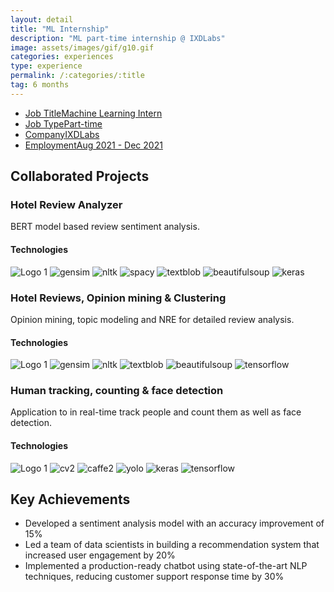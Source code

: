 ```yaml
---
layout: detail
title: "ML Internship"
description: "ML part-time internship @ IXDLabs"
image: assets/images/gif/g10.gif
categories: experiences
type: experience
permalink: /:categories/:title
tag: 6 months
---
```


<div id="main">
	<section id='second'>
		<div class="inner no-padding">
            <div class="tag-container">
                    <ul class="actions">
                        <li><a href="#" class="button special small disable">Job Title</a><a href="#" class="button small disable">Machine Learning Intern</a></li>
                        <li><a href="#" class="button special small disable">Job Type</a><a href="#" class="button small disable">Part-time</a></li>
                        <li><a href="#" class="button special small disable">Company</a><a href="#" class="button small disable">IXDLabs</a></li>
                        <li><a href="#" class="button special small disable">Employment</a><a href="#" class="button small disable">Aug 2021 - Dec 2021</a></li>
                    </ul>
            </div>
			<!-- <div>
				<h2>Description</h2>
				<p> As a Machine Learning Engineer at XYZ Tech Solutions, I lead the development of machine learning models for natural language processing tasks. My responsibilities include data preprocessing, model development, and performance optimization. I collaborate with cross-functional teams to implement ML solutions for various projects.</p>
			</div> -->
		</div>
	</section>
	<section id='third'>
		<div class="inner no-padding">
			<div>
				<h2>Collaborated Projects</h2>
				<div>
					<h3>Hotel Review Analyzer</h3>
					<p>BERT model based review sentiment analysis.</p>
					<div class="row">
						<div class="6u 12u$(small)">
							<h4>Technologies</h4>
							<div class='logos-container'>
								<img src="{% link assets/images/logos/python.png %}" alt="Logo 1" class="logos">
								<img src="{% link assets/images/logos/gensim.png %}" alt="gensim" class="logos">
								<img src="{% link assets/images/logos/nltk.png %}" alt="nltk" class="logos">
								<img src="{% link assets/images/logos/spacy.png %}" alt="spacy" class="logos">
								<img src="{% link assets/images/logos/textblob.png %}" alt="textblob" class="logos">
								<img src="{% link assets/images/logos/beautifulsoup.png %}" alt="beautifulsoup" class="logos">
								<img src="{% link assets/images/logos/keras.png %}" alt="keras" class="logos">
							</div>
						</div>
						<!-- <div class="6u$ 12u$(small) ">
							<h4>Methodologies</h4>
							<p><a href="#" class="button small disable">REST API development</a> <a href="#" class="button small disable">DBMS</a><a href="#" class="button small disable">Micor-services architecture</a></p>
						</div> -->
					</div>
				</div>
				<div>
					<h3>Hotel Reviews, Opinion mining & Clustering</h3>
					<p>Opinion mining, topic modeling and NRE for detailed review analysis.</p>
					<div class="row">
						<div class="6u 12u$(small)">
							<h4>Technologies</h4>
							<div class='logos-container'>
								<img src="{% link assets/images/logos/python.png %}" alt="Logo 1" class="logos">
								<img src="{% link assets/images/logos/gensim.png %}" alt="gensim" class="logos">
								<img src="{% link assets/images/logos/nltk.png %}" alt="nltk" class="logos">
								<img src="{% link assets/images/logos/textblob.png %}" alt="textblob" class="logos">
								<img src="{% link assets/images/logos/beautifulsoup.png %}" alt="beautifulsoup" class="logos">
								<img src="{% link assets/images/logos/tensorflow.png %}" alt="tensorflow" class="logos">
							</div>
						</div>
						<!-- <div class="6u$ 12u$(small) ">
							<h4>Methodologies</h4>
							<p><a href="#" class="button small disable">REST API development</a> <a href="#" class="button small disable">DBMS</a><a href="#" class="button small disable">Micor-services architecture</a></p>
						</div> -->
					</div>
				</div>
				<div>
					<h3>Human tracking, counting & face detection</h3>
					<p>Application to in real-time track people and count them as well as face detection.</p>
					<div class="row">
						<div class="6u 12u$(small)">
							<h4>Technologies</h4>
							<div class='logos-container'>
								<img src="{% link assets/images/logos/python.png %}" alt="Logo 1" class="logos">
								<img src="{% link assets/images/logos/cv2.png %}" alt="cv2" class="logos">
								<img src="{% link assets/images/logos/caffe2.png %}" alt="caffe2" class="logos">
								<img src="{% link assets/images/logos/yolo.png %}" alt="yolo" class="logos">
								<img src="{% link assets/images/logos/keras.png %}" alt="keras" class="logos">
								<img src="{% link assets/images/logos/tensorflow.png %}" alt="tensorflow" class="logos">
							</div>
						</div>
						<!-- <div class="6u$ 12u$(small) ">
							<h4>Methodologies</h4>
							<p><a href="#" class="button small disable">REST API development</a> <a href="#" class="button small disable">DBMS</a><a href="#" class="button small disable">Micor-services architecture</a></p>
						</div> -->
					</div>
				</div>
			</div>
			<div>
				<h2>Key Achievements</h2>
                <ul class='fa-ul'>
                    <li><i class="fa-li fa fa-check-square"></i>Developed a sentiment analysis model with an accuracy improvement of 15%</li>
                    <li><i class="fa-li fa fa-check-square"></i>Led a team of data scientists in building a recommendation system that increased user engagement by 20%</li>
                    <li><i class="fa-li fa fa-check-square"></i>Implemented a production-ready chatbot using state-of-the-art NLP techniques, reducing customer support response time by 30%</li>
                </ul>
			</div>
		</div>
	</section>
</div>
